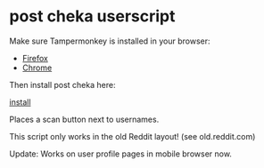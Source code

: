 # post cheka userscript


Make sure Tampermonkey is installed in your browser:

* [Firefox](https://addons.mozilla.org/en-US/firefox/addon/tampermonkey/)
* [Chrome](https://chrome.google.com/webstore/detail/tampermonkey/dhdgffkkebhmkfjojejmpbldmpobfkfo)

Then install post cheka here:

[install](https://github.com/pyroMechanical/post-cheka-js/raw/master/Reddit_Post_Cheka.user.js)

Places a scan button next to usernames.

This script only works in the old Reddit layout! (see old.reddit.com)

Update: Works on user profile pages in mobile browser now.
